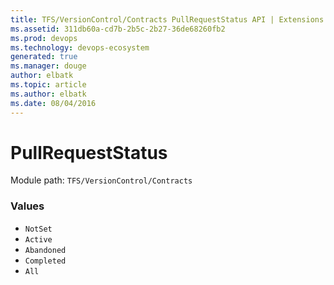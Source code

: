 ```yaml
---
title: TFS/VersionControl/Contracts PullRequestStatus API | Extensions for Visual Studio Team Services
ms.assetid: 311db60a-cd7b-2b5c-2b27-36de68260fb2
ms.prod: devops
ms.technology: devops-ecosystem
generated: true
ms.manager: douge
author: elbatk
ms.topic: article
ms.author: elbatk
ms.date: 08/04/2016
---
```


# PullRequestStatus

Module path: `TFS/VersionControl/Contracts`

### Values

* `NotSet` 
* `Active` 
* `Abandoned` 
* `Completed` 
* `All` 
